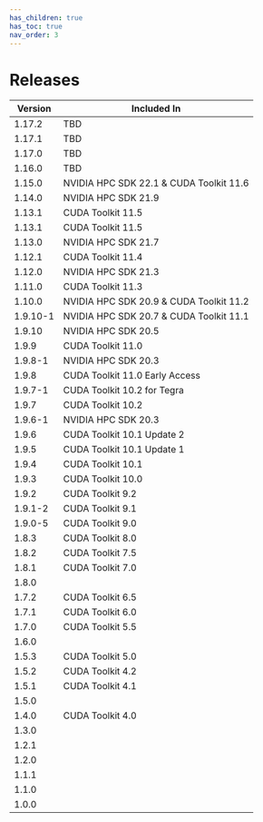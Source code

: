 ```yaml
---
has_children: true
has_toc: true
nav_order: 3
---
```


# Releases

| Version         | Included In                               |
|-----------------|-------------------------------------------|
| 1.17.2          | TBD                                       |
| 1.17.1          | TBD                                       |
| 1.17.0          | TBD                                       |
| 1.16.0          | TBD                                       |
| 1.15.0          | NVIDIA HPC SDK 22.1 & CUDA Toolkit 11.6   |
| 1.14.0          | NVIDIA HPC SDK 21.9                       |
| 1.13.1          | CUDA Toolkit 11.5                         |
| 1.13.1          | CUDA Toolkit 11.5                         |
| 1.13.0          | NVIDIA HPC SDK 21.7                       |
| 1.12.1          | CUDA Toolkit 11.4                         |
| 1.12.0          | NVIDIA HPC SDK 21.3                       |
| 1.11.0          | CUDA Toolkit 11.3                         |
| 1.10.0          | NVIDIA HPC SDK 20.9 & CUDA Toolkit 11.2   |
| 1.9.10-1        | NVIDIA HPC SDK 20.7 & CUDA Toolkit 11.1   |
| 1.9.10          | NVIDIA HPC SDK 20.5                       |
| 1.9.9           | CUDA Toolkit 11.0                         |
| 1.9.8-1         | NVIDIA HPC SDK 20.3                       |
| 1.9.8           | CUDA Toolkit 11.0 Early Access            |
| 1.9.7-1         | CUDA Toolkit 10.2 for Tegra               |
| 1.9.7           | CUDA Toolkit 10.2                         |
| 1.9.6-1         | NVIDIA HPC SDK 20.3                       |
| 1.9.6           | CUDA Toolkit 10.1 Update 2                |
| 1.9.5           | CUDA Toolkit 10.1 Update 1                |
| 1.9.4           | CUDA Toolkit 10.1                         |
| 1.9.3           | CUDA Toolkit 10.0                         |
| 1.9.2           | CUDA Toolkit 9.2                          |
| 1.9.1-2         | CUDA Toolkit 9.1                          |
| 1.9.0-5         | CUDA Toolkit 9.0                          |
| 1.8.3           | CUDA Toolkit 8.0                          |
| 1.8.2           | CUDA Toolkit 7.5                          |
| 1.8.1           | CUDA Toolkit 7.0                          |
| 1.8.0           |                                           |
| 1.7.2           | CUDA Toolkit 6.5                          |
| 1.7.1           | CUDA Toolkit 6.0                          |
| 1.7.0           | CUDA Toolkit 5.5                          |
| 1.6.0           |                                           |
| 1.5.3           | CUDA Toolkit 5.0                          |
| 1.5.2           | CUDA Toolkit 4.2                          |
| 1.5.1           | CUDA Toolkit 4.1                          |
| 1.5.0           |                                           |
| 1.4.0           | CUDA Toolkit 4.0                          |
| 1.3.0           |                                           |
| 1.2.1           |                                           |
| 1.2.0           |                                           |
| 1.1.1           |                                           |
| 1.1.0           |                                           |
| 1.0.0           |                                           |

